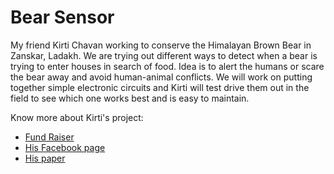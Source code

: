 Bear Sensor
===========

My friend Kirti Chavan working to conserve the Himalayan Brown Bear in Zanskar, Ladakh. We are trying out different ways to detect when a bear is trying to enter houses in search of food. Idea is to alert the humans or scare the bear away and avoid human-animal conflicts. We will work on putting together simple electronic circuits and Kirti will test drive them out in the field to see which one works best and is easy to maintain.

Know more about Kirti's project:

 - [Fund Raiser](https://milaap.org/fundraisers/support-the-himalayan-brown-bear-project)
 - [His Facebook page](https://www.facebook.com/kirti.chavan.5891)
 - [His paper](https://digitalcommons.usu.edu/hwi/vol15/iss1/24/)